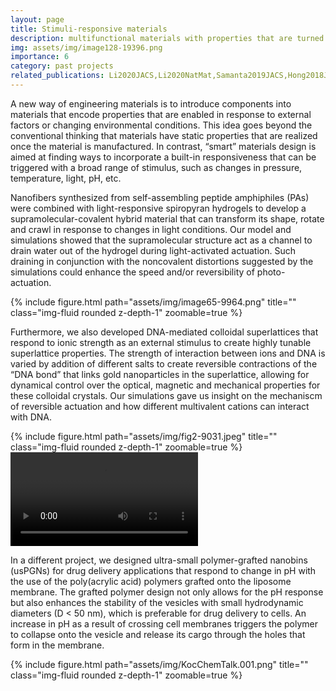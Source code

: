 ```yaml
---
layout: page
title: Stimuli-responsive materials
description: multifunctional materials with properties that are turned on/off with external stimuli
img: assets/img/image128-19396.png
importance: 6
category: past projects
related_publications: Li2020JACS,Li2020NatMat,Samanta2019JACS,Hong2018JPhysChemLet
---
```


A new way of engineering materials is to introduce components into materials that encode properties that are enabled in response to external factors or changing environmental conditions. This idea goes beyond the conventional thinking that materials have static properties that are realized once the material is manufactured. In contrast, “smart” materials design is aimed at finding ways to incorporate a built-in responsiveness that can be triggered with a broad range of stimulus, such as changes in pressure, temperature, light, pH, etc. 

Nanofibers synthesized from self-assembling peptide amphiphiles (PAs) were combined with light-responsive spiropyran hydrogels to develop a supramolecular-covalent hybrid material that can transform its shape, rotate and crawl in response to changes in light conditions. Our model and simulations showed that the supramolecular structure act as a channel to drain water out of the hydrogel during light-activated actuation. Such draining in conjunction with the noncovalent distortions suggested by the simulations could enhance the speed and/or reversibility of photo-actuation. 

<div class="row">
    <div class="col-sm mt-3 mt-md-0">
        {% include figure.html path="assets/img/image65-9964.png" title="" class="img-fluid rounded z-depth-1" zoomable=true %}
    </div>
</div>

Furthermore, we also developed DNA-mediated colloidal superlattices that respond to ionic strength as an external stimulus to create highly tunable superlattice properties. The strength of interaction between ions and DNA is varied by addition of different salts to create reversible contractions of the “DNA bond” that links gold nanoparticles in the superlattice, allowing for dynamical control over the optical, magnetic and mechanical properties for these colloidal crystals. Our simulations gave us insight on the mechaniscm of reversible actuation and how different multivalent cations can interact with DNA.

<div class="row">
    <div class="col-sm mt-3 mt-md-0">
        {% include figure.html path="assets/img/fig2-9031.jpeg" title="" class="img-fluid rounded z-depth-1" zoomable=true %}
    </div>
</div>


<video src="https://github.com/user-attachments/assets/edcccdbc-07a9-4617-a5c9-6c98cace522d" controls="controls" style="max-width: 350px;">
</video>


In a different project, we designed ultra-small polymer-grafted nanobins (usPGNs) for drug delivery applications that respond to change in pH with the use of the poly(acrylic acid) polymers grafted onto the liposome membrane. The grafted polymer design not only allows for the pH response but also enhances the stability of the vesicles with small hydrodynamic diameters (D < 50 nm), which is preferable for drug delivery to cells. An increase in pH as a result of crossing cell membranes triggers the polymer to collapse onto the vesicle and release its cargo through the holes that form in the membrane.

<div class="row">
    <div class="col-sm mt-3 mt-md-0">
        {% include figure.html path="assets/img/KocChemTalk.001.png" title="" class="img-fluid rounded z-depth-1" zoomable=true %}
    </div>
</div>










